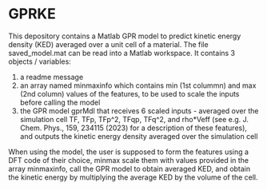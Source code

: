 # GPRKE
This depository contains a Matlab GPR model to predict kinetic energy density (KED) averaged over a unit cell of a material.
The file saved_model.mat can be read into a Matlab workspace. It contains 3 objects / variables: 
1) a readme message
2) an array named minmaxinfo which contains min (1st colummn) and max (2nd column) values of the features, to be used to scale the inputs before calling the model 
3) the GPR model gprMdl that receives 6 scaled inputs - averaged over the simulation cell TF, TFp, TFp^2, TFqp, TFq^2, and rho*Veff (see e.g. J. Chem. Phys., 159, 234115 (2023) for a description of these features), and outputs the kinetic energy density averaged over the simulation cell

When using the model, the user is supposed to form the features using a DFT code of their choice, minmax scale them with values provided in the array minmaxinfo, call the GPR model to obtain averaged KED, and obtain the kinetic energy by multiplying the average KED by the volume of the cell.
   
